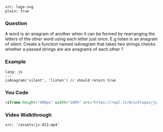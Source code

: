 ```image
src: logo.svg
plain: true
```
### Question
A word is an anagram of another when it can be formed by rearranging the letters of the other word using each letter just once. E.g listen is an anagram of silent. Create a function named isAnagram that takes two strings checks whether a passed strings are are anagrams of each other ?

### Example
```code
lang: js
---
isAnagram('silent', 'listen') // should return true

```
### You Code
```html
<iframe height="400px" width="100%" src="https://repl.it/@ricklopez/js-exercise-13?lite=true" scrolling="no" frameborder="no" allowtransparency="true" allowfullscreen="true" sandbox="allow-forms allow-pointer-lock allow-popups allow-same-origin allow-scripts allow-modals"></iframe>
```
### Video Walkthrough
```video
src: '/assets/js-013.mp4'
```